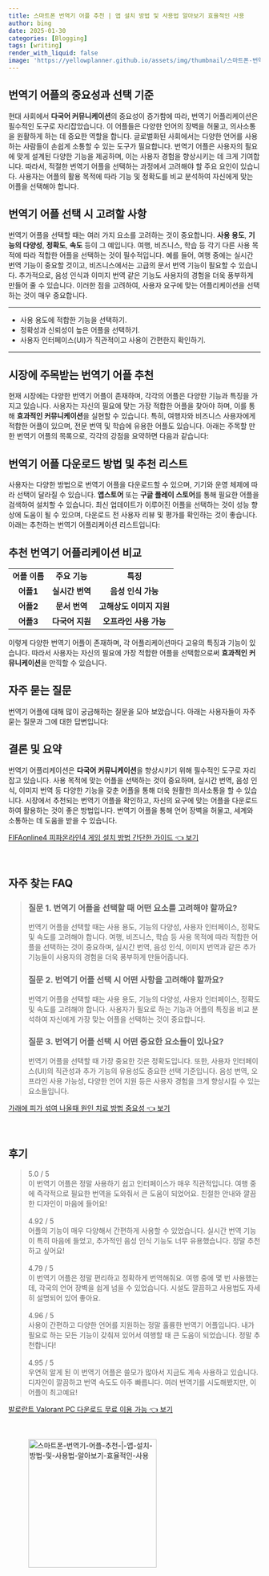 ```yaml
---
title: 스마트폰 번역기 어플 추천 | 앱 설치 방법 및 사용법 알아보기 효율적인 사용
author: bing
date: 2025-01-30
categories: [Blogging]
tags: [writing]
render_with_liquid: false
image: 'https://yellowplanner.github.io/assets/img/thumbnail/스마트폰-번역기-어플-추천-|-앱-설치-방법-및-사용법-알아보기-효율적인-사용.webp'
---
```



<h2 id='번역기 어플의 중요성과 선택 기준'>번역기 어플의 중요성과 선택 기준</h2>

<p>현대 사회에서 <b>다국어 커뮤니케이션</b>의 중요성이 증가함에 따라, 번역기 어플리케이션은 필수적인 도구로 자리잡았습니다. 이 어플들은 다양한 언어의 장벽을 허물고, 의사소통을 원활하게 하는 데 중요한 역할을 합니다. 글로벌화된 사회에서는 다양한 언어를 사용하는 사람들이 손쉽게 소통할 수 있는 도구가 필요합니다. 번역기 어플은 사용자의 필요에 맞게 설계된 다양한 기능을 제공하며, 이는 사용자 경험을 향상시키는 데 크게 기여합니다. 따라서, 적절한 번역기 어플을 선택하는 과정에서 고려해야 할 주요 요인이 있습니다. 사용자는 어플의 활용 목적에 따라 기능 및 정확도를 비교 분석하여 자신에게 맞는 어플을 선택해야 합니다.</p>

<h2 id='번역기 어플 선택 시 고려할 사항'>번역기 어플 선택 시 고려할 사항</h2>

<p>번역기 어플을 선택할 때는 여러 가지 요소를 고려하는 것이 중요합니다. <b>사용 용도</b>, <b>기능의 다양성</b>, <b>정확도</b>, <b>속도</b> 등이 그 예입니다. 여행, 비즈니스, 학습 등 각기 다른 사용 목적에 따라 적합한 어플을 선택하는 것이 필수적입니다. 예를 들어, 여행 중에는 실시간 번역 기능이 중요할 것이고, 비즈니스에서는 고급의 문서 번역 기능이 필요할 수 있습니다. 추가적으로, 음성 인식과 이미지 번역 같은 기능도 사용자의 경험을 더욱 풍부하게 만들어 줄 수 있습니다. 이러한 점을 고려하여, 사용자 요구에 맞는 어플리케이션을 선택하는 것이 매우 중요합니다.</p>

<hr />

<ul>
    <li>사용 용도에 적합한 기능을 선택하기.</li>
    <li>정확성과 신뢰성이 높은 어플을 선택하기.</li>
    <li>사용자 인터페이스(UI)가 직관적이고 사용이 간편한지 확인하기.</li>
</ul>

<hr />

<h2 id='시장에 주목받는 번역기 어플 추천'>시장에 주목받는 번역기 어플 추천</h2>

<p>현재 시장에는 다양한 번역기 어플이 존재하며, 각각의 어플은 다양한 기능과 특징을 가지고 있습니다. 사용자는 자신의 필요에 맞는 가장 적합한 어플을 찾아야 하며, 이를 통해 <b>효과적인 커뮤니케이션</b>을 실현할 수 있습니다. 특히, 여행자와 비즈니스 사용자에게 적합한 어플이 있으며, 전문 번역 및 학습에 유용한 어플도 있습니다. 아래는 주목할 만한 번역기 어플의 목록으로, 각각의 강점을 요약하면 다음과 같습니다:</p>

<h2 id='번역기 어플 다운받기'>번역기 어플 다운로드 방법 및 추천 리스트</h2>

<p>사용자는 다양한 방법으로 번역기 어플을 다운로드할 수 있으며, 기기와 운영 체제에 따라 선택이 달라질 수 있습니다. <b>앱스토어</b> 또는 <b>구글 플레이 스토어</b>를 통해 필요한 어플을 검색하여 설치할 수 있습니다. 최신 업데이트가 이루어진 어플을 선택하는 것이 성능 향상에 도움이 될 수 있으며, 다운로드 전 사용자 리뷰 및 평가를 확인하는 것이 좋습니다. 아래는 추천하는 번역기 어플리케이션 리스트입니다:</p>

<h2 id='추천 번역기 어플리케이션 비교'>추천 번역기 어플리케이션 비교</h2>

<table>
    <tr>
        <td style="text-align: center; height: 17px;"><b>어플 이름</b></td>
        <td style="text-align: center; height: 17px;"><b>주요 기능</b></td>
        <td style="text-align: center; height: 17px;"><b>특징</b></td>
    </tr>
    <tr>
        <td style="text-align: center; height: 17px;"><b>어플1</b></td>
        <td style="text-align: center; height: 17px;"><b>실시간 번역</b></td>
        <td style="text-align: center; height: 17px;"><b>음성 인식 가능</b></td>
    </tr>
    <tr>
        <td style="text-align: center; height: 17px;"><b>어플2</b></td>
        <td style="text-align: center; height: 17px;"><b>문서 번역</b></td>
        <td style="text-align: center; height: 17px;"><b>고해상도 이미지 지원</b></td>
    </tr>
    <tr>
        <td style="text-align: center; height: 17px;"><b>어플3</b></td>
        <td style="text-align: center; height: 17px;"><b>다국어 지원</b></td>
        <td style="text-align: center; height: 17px;"><b>오프라인 사용 가능</b></td>
    </tr>
</table>

<p>이렇게 다양한 번역기 어플이 존재하며, 각 어플리케이션마다 고유의 특징과 기능이 있습니다. 따라서 사용자는 자신의 필요에 가장 적합한 어플을 선택함으로써 <b>효과적인 커뮤니케이션</b>을 만끽할 수 있습니다.</p>

<h2 id='자주 묻는 질문'>자주 묻는 질문</h2>

<p>번역기 어플에 대해 많이 궁금해하는 질문을 모아 보았습니다. 아래는 사용자들이 자주 묻는 질문과 그에 대한 답변입니다:</p>

<h2 id='결론 및 요약'>결론 및 요약</h2>

<p>번역기 어플리케이션은 <b>다국어 커뮤니케이션</b>을 향상시키기 위해 필수적인 도구로 자리잡고 있습니다. 사용 목적에 맞는 어플을 선택하는 것이 중요하며, 실시간 번역, 음성 인식, 이미지 번역 등 다양한 기능을 갖춘 어플을 통해 더욱 원활한 의사소통을 할 수 있습니다. 시장에서 추천되는 번역기 어플을 확인하고, 자신의 요구에 맞는 어플을 다운로드하여 활용하는 것이 좋은 방법입니다. 번역기 어플을 통해 언어 장벽을 허물고, 세계와 소통하는 데 도움을 받을 수 있습니다.</p>


<p><a class="click-button" title="FIFAonline4 피파온라인4 게임 설치 방법 간단한 가이드" href="https://yellowplanner.github.io/posts/FIFAonline4-%ED%94%BC%ED%8C%8C%EC%98%A8%EB%9D%BC%EC%9D%B84-%EA%B2%8C%EC%9E%84-%EC%84%A4%EC%B9%98-%EB%B0%A9%EB%B2%95-%EA%B0%84%EB%8B%A8%ED%95%9C-%EA%B0%80%EC%9D%B4%EB%93%9C/" rel="dofollow">FIFAonline4 피파온라인4 게임 설치 방법 간단한 가이드 👈 보기</a></p><br>
<h2 id='자주_찾는_FAQ'>자주 찾는 FAQ</h2>
<div itemscope="" itemtype="https://schema.org/FAQPage"> 
<blockquote> 
<div itemscope="" itemprop="mainEntity" itemtype="https://schema.org/Question"> 
<h3 itemprop="name">질문 1. 번역기 어플을 선택할 때 어떤 요소를 고려해야 할까요?</h3> 
<div itemscope="" itemprop="acceptedAnswer" itemtype="https://schema.org/Answer"> 
<span itemprop="text"> 
<p>번역기 어플을 선택할 때는 사용 용도, 기능의 다양성, 사용자 인터페이스, 정확도 및 속도를 고려해야 합니다. 여행, 비즈니스, 학습 등 사용 목적에 따라 적합한 어플을 선택하는 것이 중요하며, 실시간 번역, 음성 인식, 이미지 번역과 같은 추가 기능들이 사용자의 경험을 더욱 풍부하게 만들어줍니다.</p> 
</span> 
</div> 
</div> 
<div itemscope="" itemprop="mainEntity" itemtype="https://schema.org/Question"> 
<h3 itemprop="name">질문 2. 번역기 어플 선택 시 어떤 사항을 고려해야 할까요?</h3> 
<div itemscope="" itemprop="acceptedAnswer" itemtype="https://schema.org/Answer"> 
<span itemprop="text"> 
<p>번역기 어플을 선택할 때는 사용 용도, 기능의 다양성, 사용자 인터페이스, 정확도 및 속도를 고려해야 합니다. 사용자가 필요로 하는 기능과 어플의 특징을 비교 분석하여 자신에게 가장 맞는 어플을 선택하는 것이 중요합니다.</p> 
</span> 
</div> 
</div> 
<div itemscope="" itemprop="mainEntity" itemtype="https://schema.org/Question"> 
<h3 itemprop="name">질문 3. 번역기 어플 선택 시 어떤 중요한 요소들이 있나요?</h3> 
<div itemscope="" itemprop="acceptedAnswer" itemtype="https://schema.org/Answer"> 
<span itemprop="text"> 
<p>번역기 어플을 선택할 때 가장 중요한 것은 정확도입니다. 또한, 사용자 인터페이스(UI)의 직관성과 추가 기능의 유용성도 중요한 선택 기준입니다. 음성 번역, 오프라인 사용 가능성, 다양한 언어 지원 등은 사용자 경험을 크게 향상시킬 수 있는 요소들입니다.</p> 
</span> 
</div> 
</div> 
</blockquote> 
</div>
<p><a class="click-button" title="가래에 피가 섞여 나올때 원인 치료 방법 중요성" href="https://yellowplanner.github.io/posts/%EA%B0%80%EB%9E%98%EC%97%90-%ED%94%BC%EA%B0%80-%EC%84%9E%EC%97%AC-%EB%82%98%EC%98%AC%EB%95%8C-%EC%9B%90%EC%9D%B8-%EC%B9%98%EB%A3%8C-%EB%B0%A9%EB%B2%95-%EC%A4%91%EC%9A%94%EC%84%B1/" rel="dofollow">가래에 피가 섞여 나올때 원인 치료 방법 중요성 👈 보기</a></p><br>
<h2 id='후기'>후기</h2>
<div itemscope itemtype="https://schema.org/Product">
  <blockquote>
  <div itemprop="review" itemscope itemtype="https://schema.org/Review">
      <div itemprop="reviewRating" itemscope itemtype="https://schema.org/Rating"> <span itemprop="ratingValue">5.0</span> / <span itemprop="bestRating">5</span> </div>
      <span itemprop="reviewBody">이 번역기 어플은 정말 사용하기 쉽고 인터페이스가 매우 직관적입니다. 여행 중에 즉각적으로 필요한 번역을 도와줘서 큰 도움이 되었어요. 친절한 안내와 깔끔한 디자인이 마음에 들어요!</span>
  </div>
  <br>
  <div itemprop="review" itemscope itemtype="https://schema.org/Review">
      <div itemprop="reviewRating" itemscope itemtype="https://schema.org/Rating"> <span itemprop="ratingValue">4.92</span> / <span itemprop="bestRating">5</span> </div>
      <span itemprop="reviewBody">어플의 기능이 매우 다양해서 간편하게 사용할 수 있었습니다. 실시간 번역 기능이 특히 마음에 들었고, 추가적인 음성 인식 기능도 너무 유용했습니다. 정말 추천하고 싶어요!</span>
  </div>
  <br>
  <div itemprop="review" itemscope itemtype="https://schema.org/Review">
      <div itemprop="reviewRating" itemscope itemtype="https://schema.org/Rating"> <span itemprop="ratingValue">4.79</span> / <span itemprop="bestRating">5</span> </div>
      <span itemprop="reviewBody">이 번역기 어플은 정말 편리하고 정확하게 번역해줘요. 여행 중에 몇 번 사용했는데, 각국의 언어 장벽을 쉽게 넘을 수 있었습니다. 시설도 깔끔하고 사용법도 자세히 설명되어 있어 좋아요.</span>
  </div>
  <br>
  <div itemprop="review" itemscope itemtype="https://schema.org/Review">
      <div itemprop="reviewRating" itemscope itemtype="https://schema.org/Rating"> <span itemprop="ratingValue">4.96</span> / <span itemprop="bestRating">5</span> </div>
      <span itemprop="reviewBody">사용이 간편하고 다양한 언어를 지원하는 정말 훌륭한 번역기 어플입니다. 내가 필요로 하는 모든 기능이 갖춰져 있어서 여행할 때 큰 도움이 되었습니다. 정말 추천합니다!</span>
  </div>
  <br>
  <div itemprop="review" itemscope itemtype="https://schema.org/Review">
      <div itemprop="reviewRating" itemscope itemtype="https://schema.org/Rating"> <span itemprop="ratingValue">4.95</span> / <span itemprop="bestRating">5</span> </div>
      <span itemprop="reviewBody">우연히 알게 된 이 번역기 어플은 쓸모가 많아서 지금도 계속 사용하고 있습니다. 디자인이 깔끔하고 번역 속도도 아주 빠릅니다. 여러 번역기를 시도해봤지만, 이 어플이 최고예요!</span>
  </div>
  </blockquote>
</div>
<p><a class="click-button" title="발로란트 Valorant PC 다운로드 무료 이용 가능" href="https://yellowplanner.github.io/posts/%EB%B0%9C%EB%A1%9C%EB%9E%80%ED%8A%B8-Valorant-PC-%EB%8B%A4%EC%9A%B4%EB%A1%9C%EB%93%9C-%EB%AC%B4%EB%A3%8C-%EC%9D%B4%EC%9A%A9-%EA%B0%80%EB%8A%A5/" rel="dofollow">발로란트 Valorant PC 다운로드 무료 이용 가능 👈 보기</a></p><br>
<figure class="image"><img src="https://yellowplanner.github.io/assets/img/thumbnail/스마트폰-번역기-어플-추천-|-앱-설치-방법-및-사용법-알아보기-효율적인-사용.webp" alt="스마트폰-번역기-어플-추천-|-앱-설치-방법-및-사용법-알아보기-효율적인-사용" width="256" height="256"></figure>